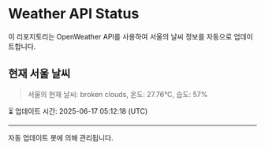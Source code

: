 
# Weather API Status

이 리포지토리는 OpenWeather API를 사용하여 서울의 날씨 정보를 자동으로 업데이트합니다.

## 현재 서울 날씨
> 서울의 현재 날씨: broken clouds, 온도: 27.76°C, 습도: 57%

⏳ 업데이트 시간: 2025-06-17 05:12:18 (UTC)

---
자동 업데이트 봇에 의해 관리됩니다.
